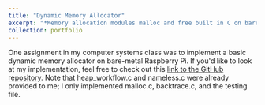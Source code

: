 ```yaml
---
title: "Dynamic Memory Allocator"
excerpt: "*Memory allocation modules malloc and free built in C on bare-metal Raspberry Pi.*<br/>"
collection: portfolio
---
```


One assignment in my computer systems class was to implement a basic dynamic memory allocator on bare-metal Raspberry Pi. If you'd like to look at my implementation, feel free to check out this [link to the GitHub repository](https://gitfront.io/r/nxomimo/jNxf6mr69M68/malloc/). Note that heap_workflow.c and nameless.c were already provided to me; I only implemented malloc.c, backtrace.c, and the testing file.
